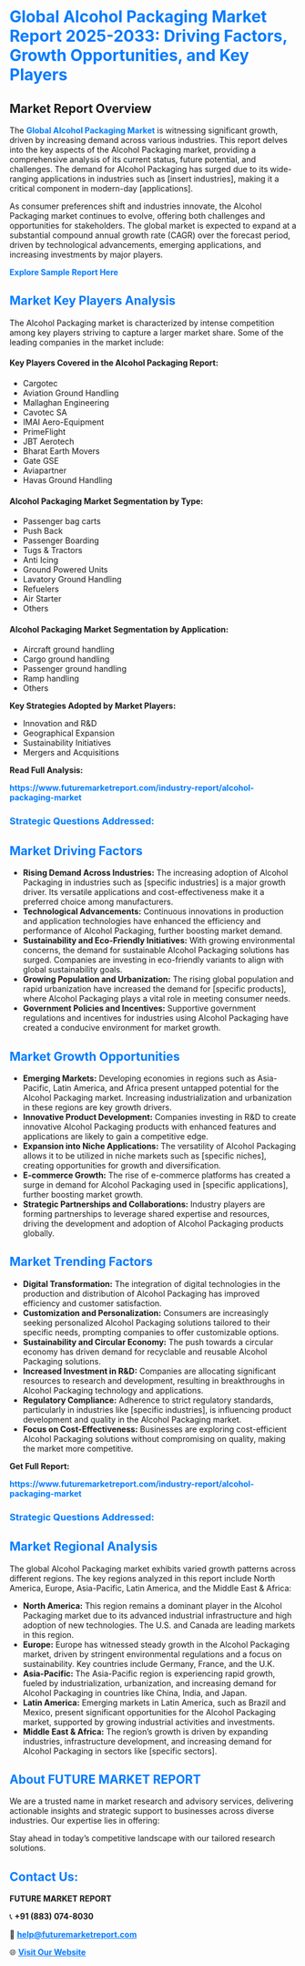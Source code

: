 <h1 style="color: #007BFF;">Global Alcohol Packaging Market Report 2025-2033: Driving Factors, Growth Opportunities, and Key Players</h1>

<section id="overview">
<h2>Market Report Overview</h2>
<p>The <a href="https://www.futuremarketreport.com/industry-report/alcohol-packaging-market" style="color: #007BFF; text-decoration: none;"><strong>Global Alcohol Packaging Market</strong></a> is witnessing significant growth, driven by increasing demand across various industries. This report delves into the key aspects of the Alcohol Packaging market, providing a comprehensive analysis of its current status, future potential, and challenges. The demand for Alcohol Packaging has surged due to its wide-ranging applications in industries such as [insert industries], making it a critical component in modern-day [applications].</p>
<p>As consumer preferences shift and industries innovate, the Alcohol Packaging market continues to evolve, offering both challenges and opportunities for stakeholders. The global market is expected to expand at a substantial compound annual growth rate (CAGR) over the forecast period, driven by technological advancements, emerging applications, and increasing investments by major players.</p>
</section>

<section id="overview">
<p><a href="https://www.futuremarketreport.com/request-sample/reportId=35851" style="color: #007BFF; text-decoration: none;"><strong>Explore Sample Report Here</strong></a></p>
</section>

<section id="key-players">
<h2 style="color: #007BFF;">Market Key Players Analysis</h2>
<p>The Alcohol Packaging market is characterized by intense competition among key players striving to capture a larger market share. Some of the leading companies in the market include:</p>
<h4>Key Players Covered in the Alcohol Packaging Report:</h4>
<ul><li>Cargotec</li><li>Aviation Ground Handling</li><li>Mallaghan Engineering</li><li>Cavotec SA</li><li>IMAI Aero-Equipment</li><li>PrimeFlight</li><li>JBT Aerotech</li><li>Bharat Earth Movers</li><li>Gate GSE</li><li>Aviapartner</li><li>Havas Ground Handling</li></ul>
<h4>Alcohol Packaging Market Segmentation by Type:</h4>
<ul><li>Passenger bag carts</li><li>Push Back</li><li>Passenger Boarding</li><li>Tugs &amp; Tractors</li><li>Anti Icing</li><li>Ground Powered Units</li><li>Lavatory Ground Handling</li><li>Refuelers</li><li>Air Starter</li><li>Others</li></ul>

<h4>Alcohol Packaging Market Segmentation by Application:</h4>
<ul><li>Aircraft ground handling</li><li>Cargo ground handling</li><li>Passenger ground handling</li><li>Ramp handling</li><li>Others</li></ul>
<p><strong>Key Strategies Adopted by Market Players:</strong></p>
<ul>
<li>Innovation and R&D</li>
<li>Geographical Expansion</li>
<li>Sustainability Initiatives</li>
<li>Mergers and Acquisitions</li>
</ul>
</section>

<section>
<p><strong>Read Full Analysis: </strong></p><a href="https://www.futuremarketreport.com/industry-report/alcohol-packaging-market" style="color: #007BFF; text-decoration: none;"><strong>https://www.futuremarketreport.com/industry-report/alcohol-packaging-market</strong></a>
<h3 style="color: #007BFF;">Strategic Questions Addressed:</h3>
</section>

<section id="driving-factors">
<h2 style="color: #007BFF;">Market Driving Factors</h2>
<ul>
<li><strong>Rising Demand Across Industries:</strong> The increasing adoption of Alcohol Packaging in industries such as [specific industries] is a major growth driver. Its versatile applications and cost-effectiveness make it a preferred choice among manufacturers.</li>
<li><strong>Technological Advancements:</strong> Continuous innovations in production and application technologies have enhanced the efficiency and performance of Alcohol Packaging, further boosting market demand.</li>
<li><strong>Sustainability and Eco-Friendly Initiatives:</strong> With growing environmental concerns, the demand for sustainable Alcohol Packaging solutions has surged. Companies are investing in eco-friendly variants to align with global sustainability goals.</li>
<li><strong>Growing Population and Urbanization:</strong> The rising global population and rapid urbanization have increased the demand for [specific products], where Alcohol Packaging plays a vital role in meeting consumer needs.</li>
<li><strong>Government Policies and Incentives:</strong> Supportive government regulations and incentives for industries using Alcohol Packaging have created a conducive environment for market growth.</li>
</ul>
</section>

<section id="growth-opportunities">
<h2 style="color: #007BFF;">Market Growth Opportunities</h2>
<ul>
<li><strong>Emerging Markets:</strong> Developing economies in regions such as Asia-Pacific, Latin America, and Africa present untapped potential for the Alcohol Packaging market. Increasing industrialization and urbanization in these regions are key growth drivers.</li>
<li><strong>Innovative Product Development:</strong> Companies investing in R&D to create innovative Alcohol Packaging products with enhanced features and applications are likely to gain a competitive edge.</li>
<li><strong>Expansion into Niche Applications:</strong> The versatility of Alcohol Packaging allows it to be utilized in niche markets such as [specific niches], creating opportunities for growth and diversification.</li>
<li><strong>E-commerce Growth:</strong> The rise of e-commerce platforms has created a surge in demand for Alcohol Packaging used in [specific applications], further boosting market growth.</li>
<li><strong>Strategic Partnerships and Collaborations:</strong> Industry players are forming partnerships to leverage shared expertise and resources, driving the development and adoption of Alcohol Packaging products globally.</li>
</ul>
</section>

<section id="trending-factors">
<h2 style="color: #007BFF;">Market Trending Factors</h2>
<ul>
<li><strong>Digital Transformation:</strong> The integration of digital technologies in the production and distribution of Alcohol Packaging has improved efficiency and customer satisfaction.</li>
<li><strong>Customization and Personalization:</strong> Consumers are increasingly seeking personalized Alcohol Packaging solutions tailored to their specific needs, prompting companies to offer customizable options.</li>
<li><strong>Sustainability and Circular Economy:</strong> The push towards a circular economy has driven demand for recyclable and reusable Alcohol Packaging solutions.</li>
<li><strong>Increased Investment in R&D:</strong> Companies are allocating significant resources to research and development, resulting in breakthroughs in Alcohol Packaging technology and applications.</li>
<li><strong>Regulatory Compliance:</strong> Adherence to strict regulatory standards, particularly in industries like [specific industries], is influencing product development and quality in the Alcohol Packaging market.</li>
<li><strong>Focus on Cost-Effectiveness:</strong> Businesses are exploring cost-efficient Alcohol Packaging solutions without compromising on quality, making the market more competitive.</li>
</ul>
</section>

<section>
<p><strong>Get Full Report: </strong></p><a href="https://www.futuremarketreport.com/industry-report/alcohol-packaging-market" style="color: #007BFF; text-decoration: none;"><strong>https://www.futuremarketreport.com/industry-report/alcohol-packaging-market</strong></a>
<h3 style="color: #007BFF;">Strategic Questions Addressed:</h3>
</section>


<section id="regional-analysis">
<h2 style="color: #007BFF;">Market Regional Analysis</h2>
<p>The global Alcohol Packaging market exhibits varied growth patterns across different regions. The key regions analyzed in this report include North America, Europe, Asia-Pacific, Latin America, and the Middle East & Africa:</p>
<ul>
<li><strong>North America:</strong> This region remains a dominant player in the Alcohol Packaging market due to its advanced industrial infrastructure and high adoption of new technologies. The U.S. and Canada are leading markets in this region.</li>
<li><strong>Europe:</strong> Europe has witnessed steady growth in the Alcohol Packaging market, driven by stringent environmental regulations and a focus on sustainability. Key countries include Germany, France, and the U.K.</li>
<li><strong>Asia-Pacific:</strong> The Asia-Pacific region is experiencing rapid growth, fueled by industrialization, urbanization, and increasing demand for Alcohol Packaging in countries like China, India, and Japan.</li>
<li><strong>Latin America:</strong> Emerging markets in Latin America, such as Brazil and Mexico, present significant opportunities for the Alcohol Packaging market, supported by growing industrial activities and investments.</li>
<li><strong>Middle East & Africa:</strong> The region’s growth is driven by expanding industries, infrastructure development, and increasing demand for Alcohol Packaging in sectors like [specific sectors].</li>
</ul>
</section>

<footer>
<h2 style="color: #007BFF;">About FUTURE MARKET REPORT</h2>
<p>We are a trusted name in market research and advisory services, delivering actionable insights and strategic support to businesses across diverse industries. Our expertise lies in offering:</p>

<p>Stay ahead in today’s competitive landscape with our tailored research solutions.</p>

<h2 style="color: #007BFF;">Contact Us:</h2>
<p><strong>FUTURE MARKET REPORT</strong></p>
<p>📞 <strong>+91 (883) 074-8030</strong></p>
<p>📧 <strong><a href="mailto:help@futuremarketreport.com" style="color: #007BFF;">help@futuremarketreport.com</a></strong></p>
<p>🌐 <strong><a href="https://www.futuremarketreport.com/" style="color: #007BFF;">Visit Our Website</a></strong></p>
</footer>